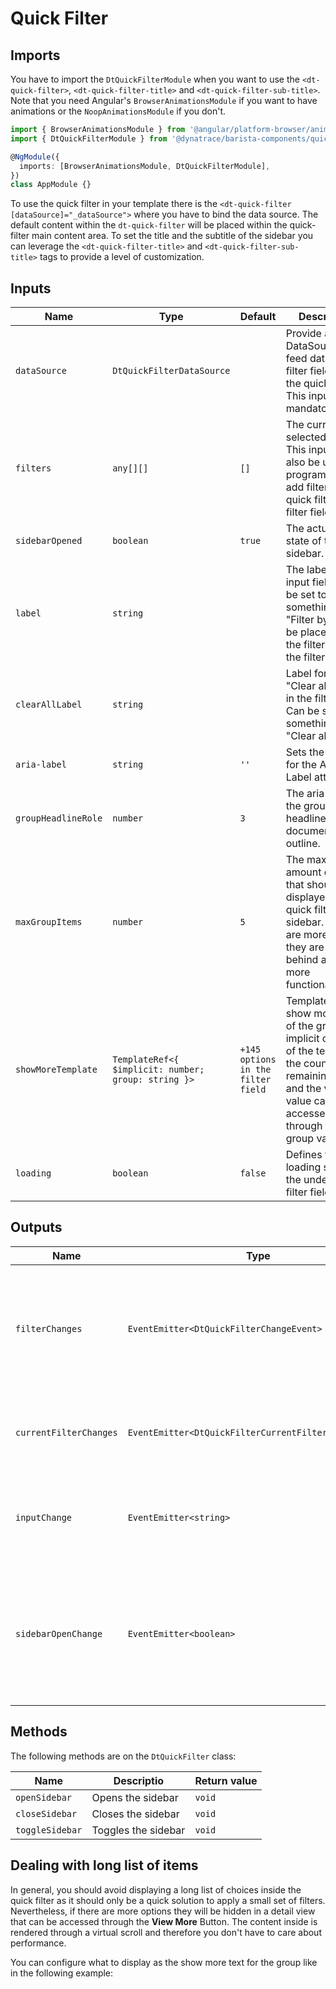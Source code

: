 # Quick Filter

<ba-ux-snippet name="quick-filter-intro"></ba-ux-snippet>

<ba-live-example name="DtExampleQuickFilterDefault" fullwidth></ba-live-example>

## Imports

You have to import the `DtQuickFilterModule` when you want to use the
`<dt-quick-filter>`, `<dt-quick-filter-title>` and
`<dt-quick-filter-sub-title>`. Note that you need Angular's
`BrowserAnimationsModule` if you want to have animations or the
`NoopAnimationsModule` if you don't.

```typescript
import { BrowserAnimationsModule } from '@angular/platform-browser/animations';
import { DtQuickFilterModule } from '@dynatrace/barista-components/quick-filter';

@NgModule({
  imports: [BrowserAnimationsModule, DtQuickFilterModule],
})
class AppModule {}
```

To use the quick filter in your template there is the
`<dt-quick-filter [dataSource]="_dataSource">` where you have to bind the data
source. The default content within the `dt-quick-filter` will be placed within
the quick-filter main content area. To set the title and the subtitle of the
sidebar you can leverage the `<dt-quick-filter-title>` and
`<dt-quick-filter-sub-title>` tags to provide a level of customization.

## Inputs

| Name                | Type                                                | Default                            | Description                                                                                                                                                                          |
| ------------------- | --------------------------------------------------- | ---------------------------------- | ------------------------------------------------------------------------------------------------------------------------------------------------------------------------------------ |
| `dataSource`        | `DtQuickFilterDataSource`                           |                                    | Provide a DataSource to feed data to the filter field and the quick filter. This input is mandatory.                                                                                 |
| `filters`           | `any[][]`                                           | `[]`                               | The currently selected filters. This input can also be used to programmatically add filters to the quick filter and filter field.                                                    |
| `sidebarOpened`     | `boolean`                                           | `true`                             | The actual open state of the sidebar.                                                                                                                                                |
| `label`             | `string`                                            |                                    | The label for the input field. Can be set to something like "Filter by". Will be placed next to the filter icon in the filter field                                                  |
| `clearAllLabel`     | `string`                                            |                                    | Label for the "Clear all" button in the filter field. Can be set to something like "Clear all".                                                                                      |
| `aria-label`        | `string`                                            | `''`                               | Sets the value for the Aria-Label attribute.                                                                                                                                         |
| `groupHeadlineRole` | `number`                                            | `3`                                | The aria-level of the group headlines for the document outline.                                                                                                                      |
| `maxGroupItems`     | `number`                                            | `5`                                | The maximum amount of items that should be displayed in the quick filter sidebar. If there are more, then they are hidden behind a show more functionality                           |
| `showMoreTemplate`  | `TemplateRef<{ $implicit: number; group: string }>` | `+145 options in the filter field` | Template for the show more text of the group. The implicit context of the template is the count of the remaining items and the view value can be accessed through the group variable |
| `loading`           | `boolean`                                           | `false`                            | Defines the loading state of the underlying filter field.                                                                                                                            |

## Outputs

| Name                   | Type                                                  | Description                                                                                                            |
| ---------------------- | ----------------------------------------------------- | ---------------------------------------------------------------------------------------------------------------------- |
| `filterChanges`        | `EventEmitter<DtQuickFilterChangeEvent>`              | Event emitted when filters have been updated by user interaction. Wont be triggered by programmatic changes            |
| `currentFilterChanges` | `EventEmitter<DtQuickFilterCurrentFilterChangeEvent>` | Event emitted when filters in the filter field of the quick filter are edited.                                         |
| `inputChange`          | `EventEmitter<string>`                                | Event emitted when the input value in the filter field of the quick filter changes.                                    |
| `sidebarOpenChange`    | `EventEmitter<boolean>`                               | Emits when the sidebar open state changes. Emits a boolean value for the open sate _(true for open, false for close)_. |

## Methods

The following methods are on the `DtQuickFilter` class:

| Name            | Descriptio          | Return value |
| --------------- | ------------------- | ------------ |
| `openSidebar`   | Opens the sidebar   | `void`       |
| `closeSidebar`  | Closes the sidebar  | `void`       |
| `toggleSidebar` | Toggles the sidebar | `void`       |

## Dealing with long list of items

In general, you should avoid displaying a long list of choices inside the quick
filter as it should only be a quick solution to apply a small set of filters.
Nevertheless, if there are more options they will be hidden in a detail view
that can be accessed through the **View More** Button. The content inside is
rendered through a virtual scroll and therefore you don't have to care about
performance.

You can configure what to display as the show more text for the group like in
the following example:

<ba-live-example name="DtExampleQuickFilterCustomShowMore" fullwidth></ba-live-example>

